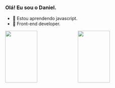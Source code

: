 ### Olá! Eu sou o Daniel.

- 🌱 Estou aprendendo javascript.
- 👯 Front-end developer.

<div>
  <img height="165em" width="45%" src="https://github-readme-stats.vercel.app/api?username=daniel-srj&theme=github_dark&show_icons=true">
  <img height="165em" width="45%" src="https://github-readme-stats.vercel.app/api/top-langs/?username=daniel-srj&layout=compact&theme=github_dark">
</div>
